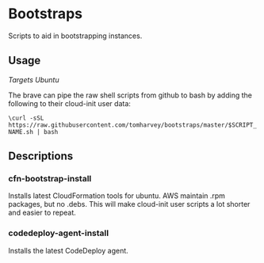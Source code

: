 # Bootstraps

Scripts to aid in bootstrapping instances.

## Usage
*Targets Ubuntu*

The brave can pipe the raw shell scripts from github to bash by adding the following to their cloud-init user data:

`\curl -sSL https://raw.githubusercontent.com/tomharvey/bootstraps/master/$SCRIPT_NAME.sh | bash`

## Descriptions

### cfn-bootstrap-install
Installs latest CloudFormation tools for ubuntu. AWS maintain .rpm packages, but no .debs. This will make cloud-init user scripts a lot shorter and easier to repeat.

### codedeploy-agent-install
Installs the latest CodeDeploy agent.
